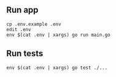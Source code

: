 ## Run app
```
cp .env.example .env
edit .env
env $(cat .env | xargs) go run main.go
```

## Run tests
```
env $(cat .env | xargs) go test ./...
```
